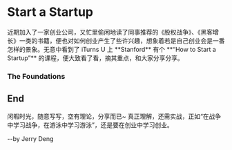 # Start a Startup
<p>
近期加入了一家创业公司，又忙里偷闲地读了同事推荐的《股权战争》、《黑客增长》一类的书籍，便也对如何创业产生了些许兴趣，想象着若是自己创业会是一番怎样的景象。无意中看到了 iTurns U 上 **Stanford** 有个 **“How to Start a Startup”** 的课程，便大致看了看，摘其重点，和大家分享分享。
</p>


<h3>
The Foundations
</h3>

## End
闲暇时光，随意写写，空有理论，分享而已~ 真正理解，还需实战，正如“在战争中学习战争，在游泳中学习游泳”，还是要在创业中学习创业。

--by Jerry Deng
